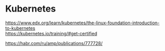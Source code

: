 # Kubernetes
https://www.edx.org/learn/kubernetes/the-linux-foundation-introduction-to-kubernetes  
https://kubernetes.io/training/#get-certified  

https://habr.com/ru/amp/publications/777728/